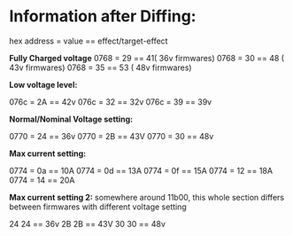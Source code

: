 # Information after Diffing:

hex address = value == effect/target-effect

**Fully Charged voltage**
0768 = 29 == 41( 36v firmwares)
0768 = 30 == 48 ( 43v firmwares)
0768 = 35 == 53 ( 48v firmwares)


**Low voltage level:**

076c = 2A  == 42v
076c = 32 == 32v
076c = 39  == 39v

**Normal/Nominal Voltage setting:**

0770 = 24 == 36v
0770 = 2B == 43V
0770 = 30 == 48v


**Max current setting:**

0774 = 0a == 10A
0774 = 0d == 13A
0774 = 0f == 15A
0774 = 12 == 18A
0774 = 14 == 20A

**Max current setting 2:**
somewhere around 11b00, this whole section differs between firmwares with different voltage setting

24 24 == 36v
2B 2B == 43V
30 30 == 48v
